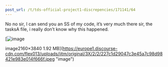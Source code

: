 ```yaml
---
post_url: /t/tds-official-project1-discrepencies/171141/64
---
```

No no sir, I can send you an SS of my code, it’s very much there sir, the tasksA file, i really don’t know why this happened.  

[![image](https://europe1.discourse-cdn.com/flex013/uploads/iitm/optimized/3X/2/2/227c1d29047c3e45a7c98d98421e983e014f666f_2_281x500.jpeg)

image2160×3840 1.92 MB](https://europe1.discourse-cdn.com/flex013/uploads/iitm/original/3X/2/2/227c1d29047c3e45a7c98d98421e983e014f666f.jpeg "image")
